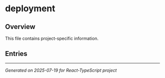 # deployment

## Overview

This file contains project-specific information.

## Entries

<!-- Entries will be added here automatically -->

---
*Generated on 2025-07-19 for React-TypeScript project*
